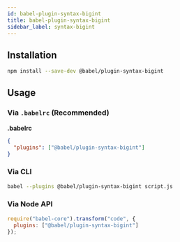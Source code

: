 ```yaml
---
id: babel-plugin-syntax-bigint
title: babel-plugin-syntax-bigint
sidebar_label: syntax-bigint
---
```



## Installation

```sh
npm install --save-dev @babel/plugin-syntax-bigint
```

## Usage

### Via `.babelrc` (Recommended)

**.babelrc**

```json
{
  "plugins": ["@babel/plugin-syntax-bigint"]
}
```

### Via CLI

```sh
babel --plugins @babel/plugin-syntax-bigint script.js
```

### Via Node API

```javascript
require("babel-core").transform("code", {
  plugins: ["@babel/plugin-syntax-bigint"]
});
```

